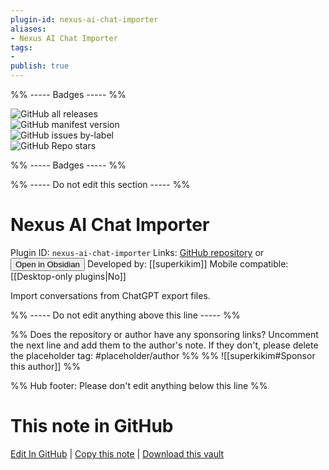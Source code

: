 ```yaml
---
plugin-id: nexus-ai-chat-importer
aliases:
- Nexus AI Chat Importer
tags: 
- 
publish: true
---
```


%% ----- Badges ----- %%

![GitHub all releases](https://img.shields.io/github/downloads/superkikim/nexus-ai-chat-importer/total?color=573E7A&logo=github&style=for-the-badge)   
![GitHub manifest version](https://img.shields.io/github/manifest-json/v/superkikim/nexus-ai-chat-importer?color=573E7A&logo=github&style=for-the-badge)   
![GitHub issues by-label](https://img.shields.io/github/issues/superkikim/nexus-ai-chat-importer/help%20wanted?color=573E7A&logo=github&style=for-the-badge)   
![GitHub Repo stars](https://img.shields.io/github/stars/superkikim/nexus-ai-chat-importer?color=573E7A&logo=github&style=for-the-badge)

%% ----- Badges ----- %%

%% ----- Do not edit this section ----- %%

# Nexus AI Chat Importer

Plugin ID: `nexus-ai-chat-importer`
Links: [GitHub repository](https://github.com/superkikim/nexus-ai-chat-importer) or [<button id=HH>Open in Obsidian</button>](obsidian://show-plugin?id=nexus-ai-chat-importer)
Developed by: [[superkikim]]
Mobile compatible: [[Desktop-only plugins|No]]

Import conversations from ChatGPT export files.

%% ----- Do not edit anything above this line ----- %% 

%% Does the repository or author have any sponsoring links? Uncomment the next line and add them to the author's note. If they don't, please delete the placeholder tag: #placeholder/author %%
%% ![[superkikim#Sponsor this author]] %%

%% Hub footer: Please don't edit anything below this line %%

# This note in GitHub

<span class="git-footer">[Edit In GitHub](https://github.dev/obsidian-community/obsidian-hub/blob/main/02%20-%20Community%20Expansions/02.05%20All%20Community%20Expansions/Plugins/nexus-ai-chat-importer.md "git-hub-edit-note") | [Copy this note](https://raw.githubusercontent.com/obsidian-community/obsidian-hub/main/02%20-%20Community%20Expansions/02.05%20All%20Community%20Expansions/Plugins/nexus-ai-chat-importer.md "git-hub-copy-note") | [Download this vault](https://github.com/obsidian-community/obsidian-hub/archive/refs/heads/main.zip "git-hub-download-vault") </span>
